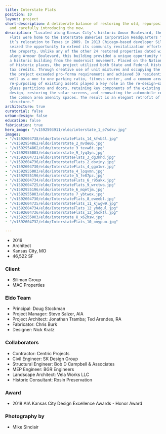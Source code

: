 ```yaml
---
title: Interstate Flats
position: 10
layout: project
short-description: A deliberate balance of restoring the old, repurposing the obsolete,
  and carefully introducing the new.
description: "Located along Kansas City’s historic Amour Boulevard, the Interstate
  Flats were home to the Interstate Bakeries Corporation Headquarters from 1952 until
  it’s relocation to Texas in 2009. In 2013 Chicago-based developer Siliman Group
  seized the opportunity to extend its community revitalization efforts and purchased
  the property. Unlike any of the other 24 restored properties dated within the 1920s
  along Armour Boulevard, this building provided a unique opportunity to retrofit
  a historic building from the modernist movement. Placed on the National Register
  of Historic places, the project utilized both State and Federal Historic Preservation
  tax credits. Through creative use of unit mixtures and occupying the lower level,
  the project exceeded pro-forma requirements and achieved 39 residential units, as
  well as a one to one parking ratio, fitness center, and a common area lounge. \n\nInnovative
  re-purposing of existing assets played a key role in the re-design—salvaging vintage
  glass partitions and doors, retaining key components of the existing light fixture
  design, restoring the solar screens, and renovating the automobile courtyard into
  the common area amenity spaces. The result is an elegant retrofit of a modernist
  structure."
architecture: true
curatorial: false
urban-design: false
education: false
fabrication: true
hero_image: "/v1592593911/eldo/interstate_1_e7sdkv.jpg"
images:
- "/v1592604738/eldo/InterstateFlats_14_kfvb4l.jpg"
- "/v1592954862/eldo/interstate_2_mvdeu6.jpg"
- "/v1592954862/eldo/interstate_3_tevw6t.jpg"
- "/v1592955003/eldo/interstate_9_fyq3yn.jpg"
- "/v1592604731/eldo/InterstateFlats_3_dg3khd.jpg"
- "/v1592604736/eldo/InterstateFlats_2_doviny.jpg"
- "/v1592604730/eldo/InterstateFlats_4_ggo1wr.jpg"
- "/v1592955003/eldo/interstate_4_loqvmn.jpg"
- "/v1592955196/eldo/interstate_5_fe87pz.jpg"
- "/v1592604734/eldo/InterstateFlats_6_r95akx.jpg"
- "/v1592604725/eldo/InterstateFlats_9_wrctwa.jpg"
- "/v1592955196/eldo/interstate_6_mqetjm.jpg"
- "/v1592955003/eldo/interstate_7_ybtwox.jpg"
- "/v1592604730/eldo/InterstateFlats_8_eweebl.jpg"
- "/v1592604735/eldo/InterstateFlats_11_kjwgw9.jpg"
- "/v1592604734/eldo/InterstateFlats_12_yhdgul.jpg"
- "/v1592604736/eldo/InterstateFlats_13_bhcktl.jpg"
- "/v1592955003/eldo/interstate_8_x62hsw.jpg"
- "/v1592604732/eldo/InterstateFlats_10_onypuo.jpg"

---
```

- 2016
- Architect
- Kansas City, MO
- 46,522 SF

### Client
- Siliman Group
- MAC Properties

### Eldo Team
- Principal: Doug Stockman
- Project Manager: Steve Salzer, AIA
- Project Architect: Jonathan Tramba; Ted Arendes, RA
- Fabricator: Chris Burk
- Designer: Nick Kratz

### Collaborators
- Contractor: Centric Projects
- Civil Engineer: SK Design Group
- Structural Engineer: Bob D Campbell & Associates
- MEP Engineer: BGR Engineers
- Landscape Architect: Vela Works LLC
- Historic Consultant: Rosin Preservation

### Award
- 2018 AIA Kansas City Design Excellence Awards - Honor Award

### Photography by
- Mike Sinclair